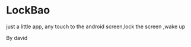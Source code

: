 LockBao
=============================================================================

just a little app, any touch to the android screen,lock the screen ,wake up 

By david 
